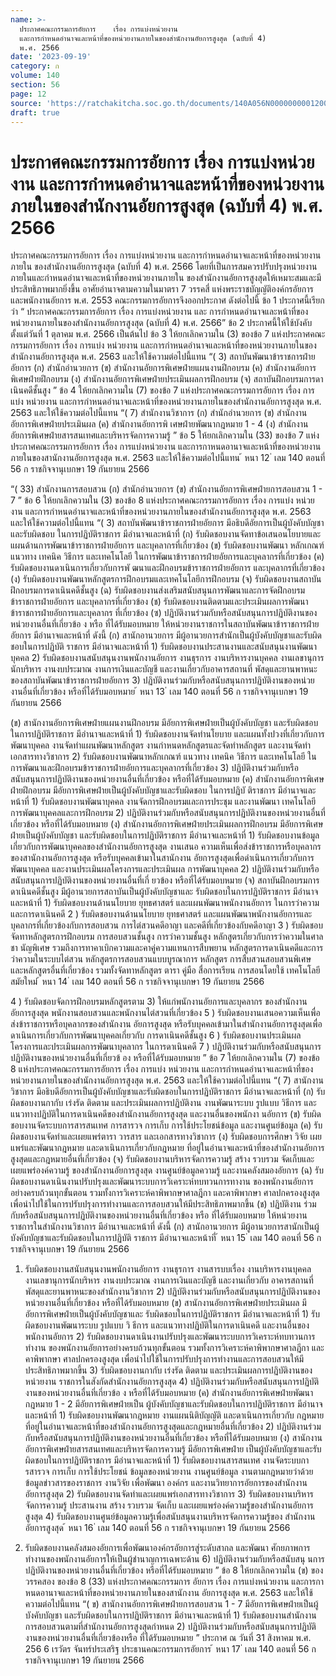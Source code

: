 ```yaml
---
name: >-
  ประกาศคณะกรรมการอัยการ    เรื่อง การแบ่งหน่วยงาน
  และการกำหนดอำนาจและหน้าที่ของหน่วยงานภายในของสำนักงานอัยการสูงสุด (ฉบับที่ 4)
  พ.ศ. 2566
date: '2023-09-19'
category: ก
volume: 140
section: 56
page: 12
source: 'https://ratchakitcha.soc.go.th/documents/140A056N0000000001200.pdf'
draft: true
---
```


# ประกาศคณะกรรมการอัยการ    เรื่อง การแบ่งหน่วยงาน และการกำหนดอำนาจและหน้าที่ของหน่วยงานภายในของสำนักงานอัยการสูงสุด (ฉบับที่ 4) พ.ศ. 2566

ประกาศคณะกรรมการอัยการ เรื่อง การแบ่งหน่วยงาน และการกำหนดอำนาจและหน้าที่ของหน่วยงานภายใน ของสำนักงานอัยการสูงสุด (ฉบับที่ 4) พ.ศ. 2566 โดยที่เป็นการสมควรปรับปรุงหน่วยงานภายในและกำหนดอำนาจและหน้าที่ของหน่วยงานภายใน ของสำนักงานอัยการสูงสุดให้เหมาะสมและมีประสิทธิภาพมากยิ่งขึ้น อาศัยอำนาจตามความในมาตรา 7 วรรคสี่ แห่งพระราชบัญญัติองค์กรอัยการและพนักงานอัยการ พ.ศ. 2553 คณะกรรมการอัยการจึงออกประกาศ ดังต่อไปนี้ ข้อ 1 ประกาศนี้เรียกว่า “ ประกาศคณะกรรมการอัยการ เรื่อง การแบ่งหน่วยงาน และ การกำหนดอำนาจและหน้าที่ของหน่วยงานภายในของสำนักงานอัยการสูงสุด (ฉบับที่ 4) พ.ศ. 2566” ข้อ 2 ประกาศนี้ให้ใช้บังคับตั้งแต่วันที่ 1 ตุลาคม พ.ศ. 2566 เป็นต้นไป ข้อ 3 ให้ยกเลิกความใน (3) ของข้อ 7 แห่งประกาศคณะกรรมการอัยการ เรื่อง การแบ่ง หน่วยงาน และการกำหนดอำนาจและหน้าที่ของหน่วยงานภายในของสำนักงานอัยการสูงสุด พ.ศ. 2563 และให้ใช้ความต่อไปนี้แทน “( 3) สถาบันพัฒนาข้าราชการฝ่ายอัยการ (ก) สำนักอำนวยการ (ข) สำนักงานอัยการพิเศษฝ่ายแผนงานฝึกอบรม (ค) สำนักงานอัยการพิเศษฝ่ายฝึกอบรม (ง) สำนักงานอัยการพิเศษฝ่ายประเมินผลการฝึกอบรม (จ) สถาบันฝึกอบรมการดาเนินคดีชั้นสูง ” ข้อ 4 ให้ยกเลิกความใน (7) ของข้อ 7 แห่งประกาศคณะกรรมการอัยการ เรื่อง การแบ่ง หน่วยงาน และการกำหนดอำนาจและหน้าที่ของหน่วยงานภายในของสำนักงานอัยการสูงสุด พ.ศ. 2563 และให้ใช้ความต่อไปนี้แทน “( 7) สำนักงานวิชาการ (ก) สำนักอำนวยการ (ข) สำนักงานอัยการพิเศษฝ่ายประเมินผล (ค) สำนักงานอัยการพิ เศษฝ่ายพัฒนากฎหมาย 1 - 4 (ง) สำนักงานอัยการพิเศษฝ่ายสารสนเทศและบริหารจัดการความรู้ ” ข้อ 5 ให้ยกเลิกความใน (33) ของข้อ 7 แห่งประกาศคณะกรรมการอัยการ เรื่อง การแบ่งหน่วยงาน และการกาหนดอานาจและหน้าที่ของหน่วยงานภายในของสานักงานอัยการสูงสุด พ.ศ. 2563 และให้ใช้ความต่อไปนี้แทน ้ หนา 12 ่ เลม 140 ตอนที่ 56 ก ราชกิจจานุเบกษา 19 กันยายน 2566

“( 33) สำนักงานการสอบสวน (ก) สำนักอำนวยการ (ข) สำนักงานอัยการพิเศษฝ่ายการสอบสวน 1 - 7 ” ข้อ 6 ให้ยกเลิกความใน (3) ของข้อ 8 แห่งประกาศคณะกรรมการอัยการ เรื่อง การแบ่ง หน่วยงาน และการกำหนดอำนาจและหน้าที่ของหน่วยงานภายในของสำนักงานอัยการสูงสุด พ.ศ. 2563 และให้ใช้ความต่อไปนี้แทน “( 3) สถาบันพัฒนาข้าราชการฝ่ายอัยการ มีอธิบดีอัยการเป็นผู้บังคับบัญชาและรับผิดชอบ ในการปฏิบัติราชการ มีอำนาจและหน้าที่ (ก) รับผิดชอบงานจัดทาข้อเสนอนโยบายและแผนด้านการพัฒนาข้าราชการฝ่ายอัยการ และบุคลากรที่เกี่ยวข้อง (ข) รับผิดชอบงานพัฒนา หลักเกณฑ์ แนวทาง เทคนิค วิธีการ และเทคโนโลยี ในการพัฒนาข้าราชการฝ่ายอัยการและบุคลากรที่เกี่ยวข้อง (ค) รับผิดชอบงานดาเนินการเกี่ยวกับการพั ฒนาและฝึกอบรมข้าราชการฝ่ายอัยการ และบุคลากรที่เกี่ยวข้อง (ง) รับผิดชอบงานพัฒนาหลักสูตรการฝึกอบรมและเทคโนโลยีการฝึกอบรม (จ) รับผิดชอบงานสถาบันฝึกอบรมการดาเนินคดีชั้นสูง (ฉ) รับผิดชอบงานส่งเสริมสนับสนุนการพัฒนาและการจัดฝึกอบรมข้าราชการฝ่ายอัยการ และบุคลากรที่เกี่ยวข้อง (ช) รับผิดชอบงานติดตามและประเมินผลการพัฒนาข้าราชการฝ่ายอัยการและบุคลากร ที่เกี่ยวข้อง (ซ) ปฏิบัติงานร่วมกับหรือสนับสนุนการปฏิบัติงานของหน่วยงานอื่นที่เกี่ยวข้อ ง หรือ ที่ได้รับมอบหมาย ให้หน่วยงานราชการในสถาบันพัฒนาข้าราชการฝ่ายอัยการ มีอำนาจและหน้าที่ ดังนี้ (ก) สานักอานวยการ มีผู้อานวยการสำนักเป็นผู้บังคับบัญชาและรับผิดชอบในการปฏิบัติ ราชการ มีอำนาจและหน้าที่ 1) รับผิดชอบงานประสานงานและสนับสนุนงานพัฒนาบุคคล 2) รับผิดชอบงานสนับสนุนงานพนักงานอัยการ งานธุรการ งานบริหารงานบุคคล งานเลขานุการนักบริหาร งานงบประมาณ งานการเงินและบัญชี และงานเกี่ยวกับอาคารสถานที่ พัสดุและยานพาหนะของสถาบันพัฒนาข้าราชการฝ่ายอัยการ 3) ปฏิบัติงานร่วมกับหรือสนับสนุนการปฏิบัติงานของหน่วยงานอื่นที่เกี่ยวข้อง หรือที่ได้รับมอบหมาย ้ หนา 13 ่ เลม 140 ตอนที่ 56 ก ราชกิจจานุเบกษา 19 กันยายน 2566

(ข) สานักงานอัยการพิเศษฝ่ายแผนงานฝึกอบรม มีอัยการพิเศษฝ่ายเป็นผู้บังคับบัญชา และรับผิดชอบในการปฏิบัติราชการ มีอำนาจและหน้าที่ 1) รับผิดชอบงานจัดทำนโยบาย และแผนทั้งปวงที่เกี่ยวกับการพัฒนาบุคคล งานจัดทำแผนพัฒนาหลักสูตร งานกำหนดหลักสูตรและจัดทำหลักสูตร และงานจัดทำเอกสารทางวิชาการ 2) รับผิดชอบงานพัฒนาหลักเกณฑ์ แนวทาง เทคนิค วิธีการ และเทคโนโลยี ในการพัฒนาและฝึกอบรมข้าราชการฝ่ายอัยการและบุคลากรที่เกี่ยวข้อง 3) ปฏิบัติงานร่วมกับหรือสนับสนุนการปฏิบัติงานของหน่วยงานอื่นที่เกี่ยวข้อง หรือที่ได้รับมอบหมาย (ค) สำนักงานอัยการพิเศษฝ่ายฝึกอบรม มีอัยการพิเศษฝ่ายเป็นผู้บังคับบัญชาและรับผิดชอบ ในการปฏิบั ติราชการ มีอำนาจและหน้าที่ 1) รับผิดชอบงานพัฒนาบุคคล งานจัดการฝึกอบรมและการประชุม และงานพัฒนา เทคโนโลยีการพัฒนาบุคคลและการฝึกอบรม 2) ปฏิบัติงานร่วมกับหรือสนับสนุนการปฏิบัติงานของหน่วยงานอื่นที่เกี่ยวข้อง หรือที่ได้รับมอบหมาย (ง) สำนักงานอัยการพิเศษฝ่ายประเมินผลการฝึกอบรม มีอัยการพิเศษฝ่ายเป็นผู้บังคับบัญชา และรับผิดชอบในการปฏิบัติราชการ มีอำนาจและหน้าที่ 1) รับผิดชอบงานข้อมูลเกี่ยวกับการพัฒนาบุคคลของสำนักงานอัยการสูงสุด งานเสนอ ความเห็นเพื่อส่งข้าราชการหรือบุคลากรของสานักงานอัยการสูงสุด หรือรับบุคคลเข้ามาในสานักงาน อัยการสูงสุดเพื่อดำเนินการเกี่ยวกับการพัฒนาบุคคล และงานประเมินผลโครงการและประเมินผล การพัฒนาบุคคล 2) ปฏิบัติงานร่วมกับหรือสนับสนุนการปฏิบัติงานของหน่วยงานอื่นที่เกี่ ยวข้อง หรือที่ได้รับมอบหมาย (จ) สถาบันฝึกอบรมการดาเนินคดีชั้นสูง มีผู้อานวยการสถาบันเป็นผู้บังคับบัญชาและ รับผิดชอบในการปฏิบัติราชการ มีอำนาจและหน้าที่ 1) รับผิดชอบงานด้านนโยบาย ยุทธศาสตร์ และแผนพัฒนาพนักงานอัยการ ในการว่าความและการดาเนินคดี 2 ) รับผิดชอบงานด้านนโยบาย ยุทธศาสตร์ และแผนพัฒนาพนักงานอัยการและ บุคลากรที่เกี่ยวข้องกับการสอบสวน การไต่สวนคดีอาญา และคดีที่เกี่ยวข้องกับคดีอาญา 3 ) รับผิดชอบจัดทาหลักสูตรการฝึกอบรม การสอบสวนชั้นสูง การว่าความชั้นสูง หลักสูตรเกี่ยวกับการว่าความในศาลชา นัญพิเศษ รวมถึงการทาคาเบิกความและคาคู่ความแทนการสืบพยาน หลักสูตรการดาเนินคดีและการว่าความในระบบไต่สวน หลักสูตรการสอบสวนแบบบูรณาการ หลักสูตร การสืบสวนสอบสวนพิเศษ และหลักสูตรอื่นที่เกี่ยวข้อง รวมทั้งจัดทาหลักสูตร ตารา คู่มือ สื่อการเรียน การสอนโดยใช้ เทคโนโลยีสมัยใหม่ ้ หนา 14 ่ เลม 140 ตอนที่ 56 ก ราชกิจจานุเบกษา 19 กันยายน 2566

4 ) รับผิดชอบจัดการฝึกอบรมหลักสูตรตาม 3) ให้แก่พนักงานอัยการและบุคลากร ของสำนักงานอัยการสูงสุด พนักงานสอบสวนและพนักงานไต่สวนที่เกี่ยวข้อง 5 ) รับผิดชอบงานเสนอความเห็นเพื่อส่งข้าราชการหรือบุคลากรของสำนักงาน อัยการสูงสุด หรือรับบุคคลเข้ามาในสำนักงานอัยการสูงสุดเพื่อดาเนินการเกี่ยวกับการพัฒนาบุคคลเกี่ยวกับ การดาเนินคดีชั้นสูง 6 ) รับผิดชอบงานประเมินผลโครงการและประเมินผลการพัฒนาบุคลากร ในการดาเนินคดี 7 ) ปฏิบัติงานร่วมกับหรือสนับสนุนการปฏิบัติงานของหน่วยงานอื่นที่เกี่ยวข้ อง หรือที่ได้รับมอบหมาย ” ข้อ 7 ให้ยกเลิกความใน (7) ของข้อ 8 แห่งประกาศคณะกรรมการอัยการ เรื่อง การแบ่ง หน่วยงาน และการกำหนดอำนาจและหน้าที่ของหน่วยงานภายในของสำนักงานอัยการสูงสุด พ.ศ. 2563 และให้ใช้ความต่อไปนี้แทน “( 7) สานักงานวิชาการ มีอธิบดีอัยการเป็นผู้บังคับบัญชาและรับผิดชอบในการปฏิบัติราชการ มีอำนาจและหน้าที่ (ก) รับผิดชอบงานกากับ เร่งรัด ติดตาม และประเมินผลการปฏิบัติงาน งานพัฒนาระบบ รูปแบบ วิธีการ และแนวทางปฏิบัติในการดาเนินคดีของสำนักงานอัยการสูงสุด และงานอื่นของพนักงา นอัยการ (ข) รับผิดชอบงานจัดระบบการสารสนเทศ การสารวจ การเก็บ การใช้ประโยชน์ข้อมูล และงานศูนย์ข้อมูล (ค) รับผิดชอบงานจัดทำและเผยแพร่ตารา วารสาร และเอกสารทางวิชาการ (ง) รับผิดชอบการศึกษา วิจัย เผยแพร่และพัฒนากฎหมาย และดาเนินการเกี่ยวกับกฎหมาย ที่อยู่ในอำนาจและหน้าที่ของสำนักงานอัยการสูงสุดและกฎหมายอื่นที่เกี่ยวข้อง (จ) รับผิดชอบงานบริหารจัดการความรู้ สร้าง รวบรวม จัดเก็บและเผยแพร่องค์ความรู้ ของสำนักงานอัยการสูงสุด งานศูนย์ข้อมูลความรู้ และงานคลังสมองอัยการ (ฉ) รับผิดชอบงานดาเนินงานปรับปรุงและพัฒนาระบบการวิเคราะห์ทบทวนการทางาน ของพนักงานอัยการอย่างครบถ้วนทุกขั้นตอน รวมทั้งการวิเคราะห์คาพิพากษาศาลฎีกา และคาพิพากษา ศาลปกครองสูงสุด เพื่อนำไปใช้ในการปรับปรุงการทำงานและการสอบสวนให้มีประสิทธิภาพมากขึ้น (ช) ปฏิบัติงาน ร่วมกับหรือสนับสนุนการปฏิบัติงานของหน่วยงานอื่นที่เกี่ยวข้อง หรือ ที่ได้รับมอบหมาย ให้หน่วยงานราชการในสำนักงานวิชาการ มีอำนาจและหน้าที่ ดังนี้ (ก) สานักอานวยการ มีผู้อานวยการสานักเป็นผู้บังคับบัญชาและรับผิดชอบในการปฏิบัติ ราชการ มีอำนาจและหน้าที่ ้ หนา 15 ่ เลม 140 ตอนที่ 56 ก ราชกิจจานุเบกษา 19 กันยายน 2566

1) รับผิดชอบงานสนับสนุนงานพนักงานอัยการ งานธุรการ งานสารบบเรื่อง งานบริหารงานบุคคล งานเลขานุการนักบริหาร งานงบประมาณ งานการเงินและบัญชี และงานเกี่ยวกับ อาคารสถานที่ พัสดุและยานพาหนะของสำนักงานวิชาการ 2) ปฏิบัติงานร่วมกับหรือสนับสนุนการปฏิบัติงานของหน่วยงานอื่นที่เกี่ยวข้อง หรือที่ได้รับมอบหมาย (ข) สานักงานอัยการพิเศษฝ่ายประเมินผล มีอัยการพิเศษฝ่ายเป็นผู้บังคับบัญชาและ รับผิดชอบในการปฏิบัติราชการ มีอำนาจและหน้าที่ 1) รับผิดชอบงานพัฒนาระบบ รูปแบบ วิ ธีการ และแนวทางปฏิบัติในการดาเนินคดี และงานอื่นของพนักงานอัยการ 2) รับผิดชอบงานดาเนินงานปรับปรุงและพัฒนาระบบการวิเคราะห์ทบทวนการทำงาน ของพนักงานอัยการอย่างครบถ้วนทุกขั้นตอน รวมทั้งการวิเคราะห์คาพิพากษาศาลฎีกา และคาพิพากษา ศาลปกครองสูงสุด เพื่อนำไปใช้ในการปรับปรุงการทำงานและการสอบสวนให้มีประสิทธิภาพมากขึ้น 3) รับผิดชอบงานกากับ เร่งรัด ติดตาม และประเมินผลการปฏิบัติงานของหน่วยงาน ราชการในสังกัดสำนักงานอัยการสูงสุด 4) ปฏิบัติงานร่วมกับหรือสนับสนุนการปฏิบัติงานของหน่วยงานอื่นที่เกี่ยวข้อ ง หรือที่ได้รับมอบหมาย (ค) สำนักงานอัยการพิเศษฝ่ายพัฒนากฎหมาย 1 - 2 มีอัยการพิเศษฝ่ายเป็น ผู้บังคับบัญชาและรับผิดชอบในการปฏิบัติราชการ มีอำนาจและหน้าที่ 1) รับผิดชอบงานพัฒนากฎหมาย งานแผนนิติบัญญัติ และดาเนินการเกี่ยวกับ กฎหมายที่อยู่ในอำนาจและหน้าที่ของสำนักงานอัยการสูงสุดและกฎหมายอื่นที่เกี่ยวข้อง 2) ปฏิบัติงานร่วมกับหรือสนับสนุนการปฏิบัติงานของหน่วยงานอื่นที่เกี่ยวข้อง หรือที่ได้รับมอบหมาย (ง) สานักงานอัยการพิเศษฝ่ายสารสนเทศและบริหารจัดการความรู้ มีอัยการพิเศษฝ่าย เป็นผู้บังคับบัญชาและรับผิดชอบในการปฏิบัติราชการ มีอำนาจและหน้าที่ 1) รับผิดชอบงานสารสนเทศ งานจัดระบบการสารวจ การเก็บ การใช้ประโยชน์ ข้อมูลของหน่วยงาน งานศูนย์ข้อมูล งานตามกฎหมายว่าด้วยข้อมูลข่าวสารของราชการ งานวิจัย เพื่อพัฒนา องค์กร และงานวิทยาการอัยการของสำนักงานอัยการสูงสุด 2) รับผิดชอบงานจัดทำและเผยแพร่เอกสารทางวิชาการ 3) รับผิดชอบงานบริหารจัดการความรู้ ประสานงาน สร้าง รวบรวม จัดเก็บ และเผยแพร่องค์ความรู้ของสำนักงานอัยการสูงสุด 4) รับผิดชอบงานศูนย์ข้อมูลความรู้เพื่อสนับสนุนงานบริหารจัดการความรู้ของ สำนักงานอัยการสูงสุด ้ หนา 16 ่ เลม 140 ตอนที่ 56 ก ราชกิจจานุเบกษา 19 กันยายน 2566

5) รับผิดชอบงานคลังสมองอัยการเพื่อพัฒนาองค์กรอัยการสู่ระดับสากล และพัฒนา ศักยภาพการทำงานของพนักงานอัยการให้เป็นผู้ชำนาญการเฉพาะด้าน 6) ปฏิบัติงานร่วมกับหรือสนับสนุ นการปฏิบัติงานของหน่วยงานอื่นที่เกี่ยวข้อง หรือที่ได้รับมอบหมาย ” ข้อ 8 ให้ยกเลิกความใน (ข) ของวรรคสอง ของข้อ 8 (33) แห่งประกาศคณะกรรมการ อัยการ เรื่อง การแบ่งหน่วยงาน และการกาหนดอานาจและหน้าที่ของหน่วยงานภายในของสานักงาน อัยการสูงสุด พ.ศ. 2563 และให้ใช้ความต่อไปนี้แทน “( ข) สานักงานอัยการพิเศษฝ่ายการสอบสวน 1 - 7 มีอัยการพิเศษฝ่ายเป็นผู้บังคับบัญชา และรับผิดชอบในการปฏิบัติราชการ มีอำนาจและหน้าที่ 1) รับผิดชอบงานสำนักงานการสอบสวนตามที่สำนักงานอัยการสูงสุดกำหนด 2) ปฏิบัติงานร่วมกับหรือสนับสนุนการปฏิบัติงานของหน่วยงานอื่นที่เกี่ยวข้องหรือ ที่ได้รับมอบหมาย ” ประกาศ ณ วันที่ 31 สิงหาคม พ.ศ. 256 6 เรวัตร จันทร์ประเสริฐ ประธานคณะกรรมการอัยการ ้ หนา 17 ่ เลม 140 ตอนที่ 56 ก ราชกิจจานุเบกษา 19 กันยายน 2566
